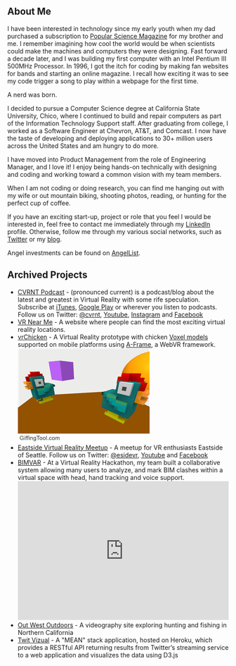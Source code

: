 About Me
-----
I have been interested in technology since my early youth when my dad purchased a subscription to <a href="http://www.popsci.com/" target="_blank">Popular Science Magazine</a> for my brother and me.  I remember imagining how cool the world would be when scientists could make the machines and computers they were designing.  Fast forward a decade later, and I was building my first computer with an Intel Pentium III 500MHz Processor.  In 1996, I got the itch for coding by making fan websites for bands and starting an online magazine.  I recall how exciting it was to see my code trigger a song to play within a webpage for the first time.

A nerd was born.

I decided to pursue a Computer Science degree at California State University, Chico, where I continued to build and repair computers as part of the Information Technology Support staff. After graduating from college, I worked as a Software Engineer at Chevron, AT&T, and Comcast.  I now have the taste of developing and deploying applications to 30+ million users across the United States and am hungry to do more.

I have moved into Product Management from the role of Engineering Manager, and I love it!  I enjoy being hands-on technically with designing and coding and working toward a common vision with my team members.

When I am not coding or doing research, you can find me hanging out with my wife or out mountain biking, shooting photos, reading, or hunting for the perfect cup of coffee.

If you have an exciting start-up, project or role that you feel I would be interested in, feel free to contact me immediately through my <a href="http://www.linkedin.com/in/kirkkohler" target="_blank">LinkedIn</a> profile. Otherwise, follow me through my various social networks, such as <a href="https://twitter.com/kirkkohler" target="_blank">Twitter</a> or my <a href="https://medium.com/digital-cake" target="_blank" title="Kirk's Blog">blog</a>. 

Angel investments can be found on <a href="https://angel.co/u/kirk-kohler" target="_blank">AngelList</a>.


Archived Projects
-----
<ul>
    <li><a href="http://cvrnt.com/" target="_blank">CVRNT Podcast</a> - (pronounced current) is a podcast/blog about the latest and greatest in Virtual Reality with some rife speculation. Subscribe at <a href="https://itunes.apple.com/us/podcast/cvrnt/id1167903953" target="_blank">iTunes</a>, <a href="https://play.google.com/music/m/Iqphq5drczoca63dip4wu5wdr6u?t=CVRNT_A_Virtual_Reality_Podcast_For_Your_Entertainment" target="_blank">Google Play</a> or wherever you listen to podcasts. Follow us on Twitter: <a href="https://twitter.com/cvrnt" target="_blank">@cvrnt</a>, <a href="https://www.youtube.com/channel/UCJqaCttI5biychf7UZirOnA" target="_blank">Youtube</a>, <a href="https://www.instagram.com/cvrntpodcast/" target="_blank">Instagram</a> and <a href="https://www.facebook.com/cvrntpodcast/" target="_blank">Facebook</a></li>
    <li><a href="http://vrnear.me/" target="_blank">VR Near Me</a> - A website where people can find the most exciting virtual reality locations.</li>
    <li><a href="https://kirkkohler.github.io/vrChicken/" target="_blank">vrChicken</a> - A Virtual Reality prototype with chicken <a href="https://ephtracy.github.io/" target="_blank">Voxel models</a> supported on mobile platforms using <a href="https://aframe.io/" target="_blank">A-Frame</a>, a WebVR framework.
        <br /><img src="app/images/vrChicken.gif" style="max-width: 100%; height: auto;"></li>
    <li><a href="http://www.meetup.com/Eastside-Virtual-Reality-Meetup/" target="_blank">Eastside Virtual Reality Meetup</a> - A meetup for VR enthusiasts Eastside of Seattle. Follow us on Twitter: <a href="https://twitter.com/esidevr" target="_blank">@esidevr</a>, <a href="https://www.youtube.com/channel/UCBUfVuqFaxoFNUgttW2kf6g" target="_blank">Youtube</a> and <a href="https://www.facebook.com/esidevr/" target="_blank">Facebook</a></li>
    <li><a href="http://devpost.com/software/bimvar" target="_blank">BIMVAR</a> - At a Virtual Reality Hackathon, my team built a collaborative system allowing many users to analyze, and mark BIM clashes within a virtual space with head, hand tracking and voice support.
    <iframe width="100%" height="315" src="https://www.youtube.com/embed/S5yNC-MGN0U" frameborder="0" allow="accelerometer; autoplay; encrypted-media; gyroscope; picture-in-picture" allowfullscreen></iframe></li>
    <li><a href="http://outwestoutdoors.tv" target="_blank">Out West Outdoors</a> - A videography site exploring hunting and fishing in Northern California</li>
    <li><a href="https://twit-vizual.herokuapp.com" target="_blank">Twit Vizual</a> - A "MEAN" stack application, hosted on Heroku, which provides a RESTful API returning results from Twitter’s streaming service to a web application and visualizes the data using D3.js</li>
</ul>
